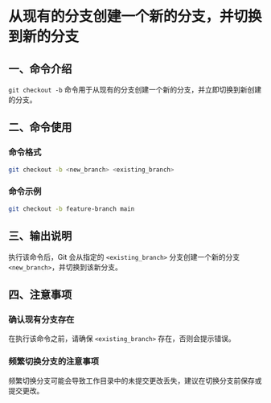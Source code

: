 # 从现有的分支创建一个新的分支，并切换到新的分支

## 一、命令介绍

`git checkout -b` 命令用于从现有的分支创建一个新的分支，并立即切换到新创建的分支。

## 二、命令使用

### 命令格式

```bash
git checkout -b <new_branch> <existing_branch>
```

### 命令示例

```bash
git checkout -b feature-branch main
```

## 三、输出说明

执行该命令后，Git 会从指定的 `<existing_branch>` 分支创建一个新的分支 `<new_branch>`，并切换到该新分支。

## 四、注意事项

### 确认现有分支存在

在执行该命令之前，请确保 `<existing_branch>` 存在，否则会提示错误。

### 频繁切换分支的注意事项

频繁切换分支可能会导致工作目录中的未提交更改丢失，建议在切换分支前保存或提交更改。